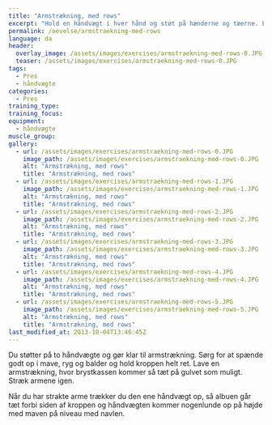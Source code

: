 ```yaml
---
title: "Armstrækning, med rows"
excerpt: "Hold en håndvægt i hver hånd og støt på hænderne og tæerne. Lav en armstrækning. Når du har strakte arme, trækker du en af håndvægtene op fra gulvet. Skift."
permalink: /oevelse/armstraekning-med-rows
language: da
header:
  overlay_image: /assets/images/exercises/armstraekning-med-rows-0.JPG
  teaser: /assets/images/exercises/armstraekning-med-rows-0.JPG
tags:
  - Pres
  - håndvægte
categories:
  - Pres
training_type: 
training_focus: 
equipment:
  - håndvægte
muscle_group:
gallery:
  - url: /assets/images/exercises/armstraekning-med-rows-0.JPG
    image_path: /assets/images/exercises/armstraekning-med-rows-0.JPG
    alt: "Armstrækning, med rows"
    title: "Armstrækning, med rows"
  - url: /assets/images/exercises/armstraekning-med-rows-1.JPG
    image_path: /assets/images/exercises/armstraekning-med-rows-1.JPG
    alt: "Armstrækning, med rows"
    title: "Armstrækning, med rows"
  - url: /assets/images/exercises/armstraekning-med-rows-2.JPG
    image_path: /assets/images/exercises/armstraekning-med-rows-2.JPG
    alt: "Armstrækning, med rows"
    title: "Armstrækning, med rows"
  - url: /assets/images/exercises/armstraekning-med-rows-3.JPG
    image_path: /assets/images/exercises/armstraekning-med-rows-3.JPG
    alt: "Armstrækning, med rows"
    title: "Armstrækning, med rows"
  - url: /assets/images/exercises/armstraekning-med-rows-4.JPG
    image_path: /assets/images/exercises/armstraekning-med-rows-4.JPG
    alt: "Armstrækning, med rows"
    title: "Armstrækning, med rows"
  - url: /assets/images/exercises/armstraekning-med-rows-5.JPG
    image_path: /assets/images/exercises/armstraekning-med-rows-5.JPG
    alt: "Armstrækning, med rows"
    title: "Armstrækning, med rows"
last_modified_at: 2013-10-04T13:46:45Z
---
```


Du støtter på to håndvægte og gør klar til armstrækning. Sørg for at spænde godt op i mave, ryg og balder og hold kroppen helt ret. Lave en armstrækning, hvor brystkassen kommer så tæt på gulvet som muligt. Stræk armene igen.

Når du har strakte arme trækker du den ene håndvægt op, så albuen går tæt forbi siden af kroppen og håndvægten kommer nogenlunde op på højde med maven på niveau med navlen.
